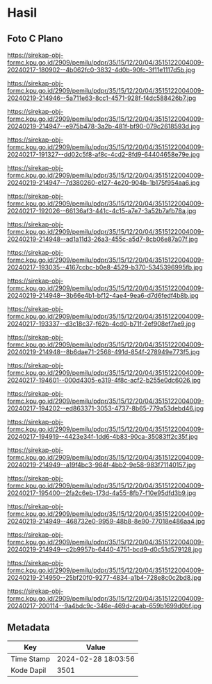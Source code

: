 # Hasil

## Foto C Plano

https://sirekap-obj-formc.kpu.go.id/2909/pemilu/pdpr/35/15/12/20/04/3515122004009-20240217-180902--4b062fc0-3832-4d0b-90fc-3f11e1117d5b.jpg

https://sirekap-obj-formc.kpu.go.id/2909/pemilu/pdpr/35/15/12/20/04/3515122004009-20240219-214946--5a711e63-8cc1-4571-928f-f4dc588426b7.jpg

https://sirekap-obj-formc.kpu.go.id/2909/pemilu/pdpr/35/15/12/20/04/3515122004009-20240219-214947--e975b478-3a2b-481f-bf90-079c2618593d.jpg

https://sirekap-obj-formc.kpu.go.id/2909/pemilu/pdpr/35/15/12/20/04/3515122004009-20240217-191327--dd02c5f8-af8c-4cd2-8fd9-64404658e79e.jpg

https://sirekap-obj-formc.kpu.go.id/2909/pemilu/pdpr/35/15/12/20/04/3515122004009-20240219-214947--7d380260-e127-4e20-904b-1b175f954aa6.jpg

https://sirekap-obj-formc.kpu.go.id/2909/pemilu/pdpr/35/15/12/20/04/3515122004009-20240217-192026--66136af3-441c-4c15-a7e7-3a52b7afb78a.jpg

https://sirekap-obj-formc.kpu.go.id/2909/pemilu/pdpr/35/15/12/20/04/3515122004009-20240219-214948--ad1a11d3-26a3-455c-a5d7-8cb06e87a07f.jpg

https://sirekap-obj-formc.kpu.go.id/2909/pemilu/pdpr/35/15/12/20/04/3515122004009-20240217-193035--4167ccbc-b0e8-4529-b370-5345396995fb.jpg

https://sirekap-obj-formc.kpu.go.id/2909/pemilu/pdpr/35/15/12/20/04/3515122004009-20240219-214948--3b66e4b1-bf12-4ae4-9ea6-d7d6fedf4b8b.jpg

https://sirekap-obj-formc.kpu.go.id/2909/pemilu/pdpr/35/15/12/20/04/3515122004009-20240217-193337--d3c18c37-f62b-4cd0-b71f-2ef908ef7ae9.jpg

https://sirekap-obj-formc.kpu.go.id/2909/pemilu/pdpr/35/15/12/20/04/3515122004009-20240219-214948--8b6dae71-2568-491d-854f-278949e773f5.jpg

https://sirekap-obj-formc.kpu.go.id/2909/pemilu/pdpr/35/15/12/20/04/3515122004009-20240217-194601--000d4305-e319-4f8c-acf2-b255e0dc6026.jpg

https://sirekap-obj-formc.kpu.go.id/2909/pemilu/pdpr/35/15/12/20/04/3515122004009-20240217-194202--ed863371-3053-4737-8b65-779a53debd46.jpg

https://sirekap-obj-formc.kpu.go.id/2909/pemilu/pdpr/35/15/12/20/04/3515122004009-20240217-194919--4423e34f-1dd6-4b83-90ca-35083ff2c35f.jpg

https://sirekap-obj-formc.kpu.go.id/2909/pemilu/pdpr/35/15/12/20/04/3515122004009-20240219-214949--a19f4bc3-984f-4bb2-9e58-983f71140157.jpg

https://sirekap-obj-formc.kpu.go.id/2909/pemilu/pdpr/35/15/12/20/04/3515122004009-20240217-195400--2fa2c6eb-173d-4a55-8fb7-f10e95dfd3b9.jpg

https://sirekap-obj-formc.kpu.go.id/2909/pemilu/pdpr/35/15/12/20/04/3515122004009-20240219-214949--468732e0-9959-48b8-8e90-77018e486aa4.jpg

https://sirekap-obj-formc.kpu.go.id/2909/pemilu/pdpr/35/15/12/20/04/3515122004009-20240219-214949--c2b9957b-6440-4751-bcd9-d0c51d579128.jpg

https://sirekap-obj-formc.kpu.go.id/2909/pemilu/pdpr/35/15/12/20/04/3515122004009-20240219-214950--25bf20f0-9277-4834-a1b4-728e8c0c2bd8.jpg

https://sirekap-obj-formc.kpu.go.id/2909/pemilu/pdpr/35/15/12/20/04/3515122004009-20240217-200114--9a4bdc9c-346e-469d-acab-659b1699d0bf.jpg


## Metadata

| Key        | Value               |
| ---------- | ------------------- |
| Time Stamp | 2024-02-28 18:03:56 |
| Kode Dapil | 3501                |



